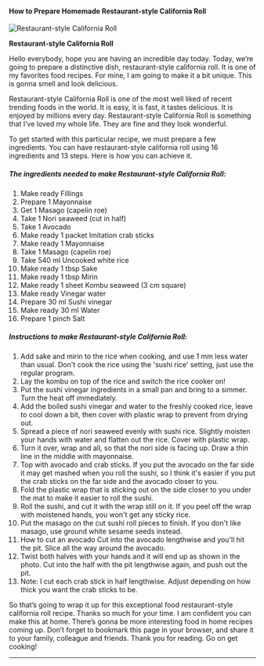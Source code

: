            

#### How to Prepare Homemade Restaurant-style California Roll

![Restaurant-style California Roll](https://img-global.cpcdn.com/recipes/5180711274283008/751x532cq70/restaurant-style-california-roll-recipe-main-photo.jpg)

**Restaurant-style California Roll**

Hello everybody, hope you are having an incredible day today. Today, we’re going to prepare a distinctive dish, restaurant-style california roll. It is one of my favorites food recipes. For mine, I am going to make it a bit unique. This is gonna smell and look delicious.

Restaurant-style California Roll is one of the most well liked of recent trending foods in the world. It is easy, it is fast, it tastes delicious. It is enjoyed by millions every day. Restaurant-style California Roll is something that I’ve loved my whole life. They are fine and they look wonderful.

To get started with this particular recipe, we must prepare a few ingredients. You can have restaurant-style california roll using 16 ingredients and 13 steps. Here is how you can achieve it.

##### The ingredients needed to make Restaurant-style California Roll:

1.  Make ready Fillings
2.  Prepare 1 Mayonnaise
3.  Get 1 Masago (capelin roe)
4.  Take 1 Nori seaweed (cut in half)
5.  Take 1 Avocado
6.  Make ready 1 packet Imitation crab sticks
7.  Make ready 1 Mayonnaise
8.  Take 1 Masago (capelin roe)
9.  Take 540 ml Uncooked white rice
10.  Make ready 1 tbsp Sake
11.  Make ready 1 tbsp Mirin
12.  Make ready 1 sheet Kombu seaweed (3 cm square)
13.  Make ready Vinegar water
14.  Prepare 30 ml Sushi vinegar
15.  Make ready 30 ml Water
16.  Prepare 1 pinch Salt

##### Instructions to make Restaurant-style California Roll:

1.  Add sake and mirin to the rice when cooking, and use 1 mm less water than usual. Don't cook the rice using the 'sushi rice' setting, just use the regular program.
2.  Lay the kombu on top of the rice and switch the rice cooker on!
3.  Put the sushi vinegar ingredients in a small pan and bring to a simmer. Turn the heat off immediately.
4.  Add the boiled sushi vinegar and water to the freshly cooked rice, leave to cool down a bit, then cover with plastic wrap to prevent from drying out.
5.  Spread a piece of nori seaweed evenly with sushi rice. Slightly moisten your hands with water and flatten out the rice. Cover with plastic wrap.
6.  Turn it over, wrap and all, so that the nori side is facing up. Draw a thin line in the middle with mayonnaise.
7.  Top with avocado and crab sticks. If you put the avocado on the far side it may get mashed when you roll the sushi, so I think it's easier if you put the crab sticks on the far side and the avocado closer to you.
8.  Fold the plastic wrap that is sticking out on the side closer to you under the mat to make it easier to roll the sushi.
9.  Roll the sushi, and cut it with the wrap still on it. If you peel off the wrap with moistened hands, you won't get any sticky rice.
10.  Put the masago on the cut sushi roll pieces to finish. If you don't like masago, use ground white sesame seeds instead.
11.  How to cut an avocado Cut into the avocado lengthwise and you'll hit the pit. Slice all the way around the avocado.
12.  Twist both halves with your hands and it will end up as shown in the photo. Cut into the half with the pit lengthwise again, and push out the pit.
13.  Note: I cut each crab stick in half lengthwise. Adjust depending on how thick you want the crab sticks to be.

So that’s going to wrap it up for this exceptional food restaurant-style california roll recipe. Thanks so much for your time. I am confident you can make this at home. There’s gonna be more interesting food in home recipes coming up. Don’t forget to bookmark this page in your browser, and share it to your family, colleague and friends. Thank you for reading. Go on get cooking!

* * *